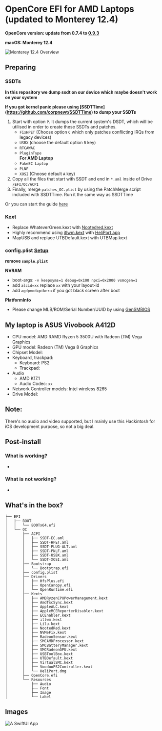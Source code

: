 # OpenCore EFI for AMD Laptops (updated to Monterey 12.4)

**OpenCore version: update from 0.7.4 to [0.9.3](https://github.com/acidanthera/OpenCorePkg/releases/)**

**macOS: Monterey 12.4**

![Monterey 12.4 Overview](images/monterey.png)

## Preparing

### SSDTs

**In this repository we dump ssdt on our device which maybe doesn't work on your system**

**If you got kernel panic please using [SSDTTime] (https://github.com/corpnewt/SSDTTime) to dump your SSDTs**

1. Start with option `P`. It dumps the current system's DSDT, which will be utilised in order to create these SSDTs and patches.
   - `FixHPET` (Choose option `C` which only patches conflicting IRQs from legacy devices)
   - `USBX` (choose the default option `B` key)
   - `RTCAWAC`
   - `PluginType`  
     **For AMD Laptop**
   - `FakeEC Laptop`
   - `PLNF`
   - `XOSI` (Choose default `A` key)
2. Copy all the files that start with SSDT and end in `*.aml` inside of Drive `/EFI/OC/ACPI`
3. Finally, merge `patches_OC.plist` by using the PatchMerge script included with SSDTTime. Run it the same way as SSDTTime

Or you can start the guide [here](https://nootinc.github.io/guide/gathering-files/acpi)

### Kext
- Replace WhateverGreen.kext with [Nootedred.kext](https://github.com/NootInc/NootedRed)
- Highly recommend using [itlwm.kext](https://github.com/OpenIntelWireless/itlwm/releases) with [HeliPort app](https://github.com/OpenIntelWireless/HeliPort/releases)
- MapUSB and replace UTBDefault.kext with UTBMap.kext

### config.plist [Setup](https://dortania.github.io/OpenCore-Install-Guide/AMD/zen.html#starting-point)
**remove `sample.plist`**  

**NVRAM**  
- boot-args: `-v keepsyms=1 debug=0x100 npci=0x2000 vsmcgen=1`  
- add `alcid=xx` replace `xx` with your layout-id 
- add `agdpmod=pikera` if you got black screen after boot

**PlatformInfo**
- Please change MLB/ROM/Serial Number/UUID by using [GenSMBIOS](https://github.com/corpnewt/GenSMBIOS)

## My laptop is **ASUS Vivobook A412D**
- CPU model: AMD RAMD Ryzen 5 3500U with Radeon (TM) Vega Graphics
- GPU model: Radeon (TM) Vega 8 Graphics
- Chipset Model:
- Keyboard, trackpad:
  - Keyboard: PS2
  - Trackpad: 
- Audio
  - AMD K17.1
  - Audio Codec: `xx`
- Network Controller models: Intel wireless 8265
- Drive Model:
## **Note**:
There's no audio and video supported, but I mainly use this Hackintosh for iOS development purpose, so not a big deal.
## Post-install

### What is working?
- 
### What is not working?
- 

## What's in the box?
```
├── EFI
│   ├── BOOT
│   │   └── BOOTx64.efi
│   └── OC
│       ├── ACPI
│       │   ├── SSDT-EC.aml
│       │   ├── SSDT-HPET.aml
│       │   ├── SSDT-PLUG-ALT.aml
│       │   ├── SSDT-PNLF.aml
│       │   ├── SSDT-USBX.aml
│       │   └── SSDT-XOSI.aml
│       ├── Bootstrap
│       │   └── Bootstrap.efi
│       ├── config.plist
│       ├── Drivers
│       │   ├── HfsPlus.efi
│       │   ├── OpenCanopy.efi
│       │   └── OpenRuntime.efi
│       ├── Kexts
│       │   ├── AMDRyzenCPUPowerManagement.kext
│       │   ├── AmdTscSync.kext
│       │   ├── AppleALC.kext
│       │   ├── AppleMCEReporterDisabler.kext
│       │   ├── ECEnabler.kext
│       │   ├── itlwm.kext
│       │   ├── Lilu.kext
│       │   ├── NootedRed.kext
│       │   ├── NVMeFix.kext
│       │   ├── RadeonSensor.kext
│       │   ├── SMCAMDProcessor.kext
│       │   ├── SMCBatteryManager.kext
│       │   ├── SMCRadeonGPU.kext
│       │   ├── USBToolBox.kext
│       │   ├── UTBDefault.kext
│       │   ├── VirtualSMC.kext
│       │   ├── VoodooPS2Controller.kext
│       │   └── HeliPort.dmg
│       ├── OpenCore.efi
│       └── Resources
│           ├── Audio
│           ├── Font
│           ├── Image
│           └── Label

```

## Images

![A SwiftUI App](images/app.png)
